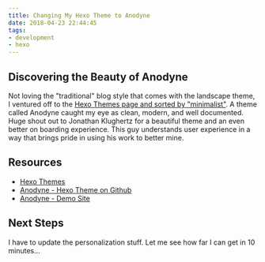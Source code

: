 ```yaml
---
title: Changing My Hexo Theme to Anodyne
date: 2018-04-23 22:44:45
tags:
- development
- hexo
---
```


## Discovering the Beauty of Anodyne

Not loving the "traditional" blog style that comes with the landscape theme, I ventured off to the [Hexo Themes page and sorted by "minimalist"](https://hexo.io/themes/index.html#minimalist). A theme called Anodyne caught my eye as clean, modern, and well documented. Huge shout out to Jonathan Klughertz for a beautiful theme and an even better on boarding experience. This guy understands user experience in a way that brings pride in using his work to better mine. 

## Resources

- [Hexo Themes](https://hexo.io/themes/index.html)
- [Anodyne - Hexo Theme on Github](https://github.com/klugjo/hexo-theme-anodyne)
- [Anodyne - Demo Site](http://www.codeblocq.com/assets/projects/hexo-theme-anodyne/)

## Next Steps

I have to update the personalization stuff. Let me see how far I can get in 10 minutes...
